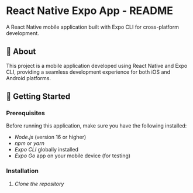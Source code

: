 # React Native Expo App - README

A React Native mobile application built with Expo CLI for cross-platform development.

## 📱 About

This project is a mobile application developed using React Native and Expo CLI, providing a seamless development experience for both iOS and Android platforms.

## 🚀 Getting Started

### Prerequisites

Before running this application, make sure you have the following installed:

- *Node.js* (version 16 or higher)
- *npm* or *yarn*
- *Expo CLI* globally installed
- *Expo Go* app on your mobile device (for testing)

### Installation

1. *Clone the repository*